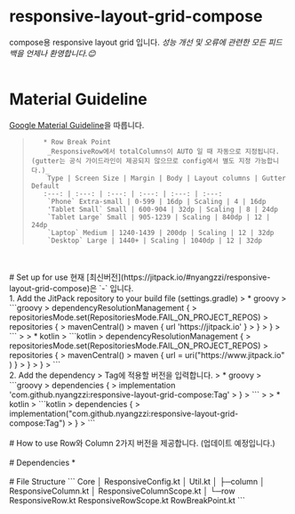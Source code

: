 # responsive-layout-grid-compose
compose용 responsive layout grid 입니다. 
_성능 개선 및 오류에 관련한 모든 피드백을 언제나 환영합니다.😊_
<br>
<br>
# Material Guideline
[Google Material Guideline](https://m2.material.io/design/layout/responsive-layout-grid.html)을 따릅니다.
<br>
>        * Row Break Point
>         _ResponsiveRow에서 totalColumns이 AUTO 일 때 자동으로 지정됩니다. (gutter는 공식 가이드라인이 제공되지 않으므로 config에서 별도 지정 가능합니다.)_
>         Type | Screen Size | Margin | Body | Layout columns | Gutter Default
>        :---: | :---: | :---: | :---: | :---: | :---:
>         `Phone` Extra-small | 0-599 | 16dp | Scaling | 4 | 16dp
>         'Tablet Small` Small | 600-904 | 32dp | Scaling | 8 | 24dp
>         `Tablet Large` Small | 905-1239 | Scaling | 840dp | 12 | 24dp
>         `Laptop` Medium | 1240-1439 | 200dp | Scaling | 12 | 32dp
>         `Desktop` Large | 1440+ | Scaling | 1040dp | 12 | 32dp
<br>
<br>
# Set up for use
현재 [최신버전](https://jitpack.io/#nyangzzi/responsive-layout-grid-compose)은 `-` 입니다.
<br>
1. Add the JitPack repository to your build file (settings.gradle)
>	* groovy
>	```groovy
>	dependencyResolutionManagement {
>		repositoriesMode.set(RepositoriesMode.FAIL_ON_PROJECT_REPOS)
>		repositories {
>			mavenCentral()
>			maven { url 'https://jitpack.io' }
>		}
>	}
>	```
>
>	* kotlin
>	```kotlin
>	dependencyResolutionManagement {
>		repositoriesMode.set(RepositoriesMode.FAIL_ON_PROJECT_REPOS)
>		repositories {
>			mavenCentral()
>			maven { url = uri("https://www.jitpack.io" ) }
>		}
>	}
>	```
<br>
2. Add the dependency 
> Tag에 적용할 버전을 입력합니다.
>	* groovy
>	```groovy
>	dependencies {
>	        implementation 'com.github.nyangzzi:responsive-layout-grid-compose:Tag'
>	}
>	```
>
>	* kotlin
>	```kotlin
>	dependencies {
>	        implementation("com.github.nyangzzi:responsive-layout-grid-compose:Tag")
>	}
>	```
<br>
<br>
# How to use
Row와 Column 2가지 버전을 제공합니다.
(업데이트 예정입니다.)
<br>
<br>
# Dependencies
* 
<br>
<br>
# File Structure
```
Core
│  ResponsiveConfig.kt
│  Util.kt
│  
├─column
│      ResponsiveColumn.kt
│      ResponsiveColumnScope.kt
│      
└─row
       ResponsiveRow.kt
       ResponsiveRowScope.kt
       RowBreakPoint.kt
```


